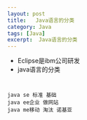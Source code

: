 ```yaml
---
layout: post
title:   Java语言的分类
category: Java
tags: [Java]
excerpt:  Java语言的分类
---
```


- Eclipse是ibm公司研发
- java语言的分类 

#

	java se 标准 基础 
	java ee企业 做网站 
	java me移动 淘汰 诺基亚 